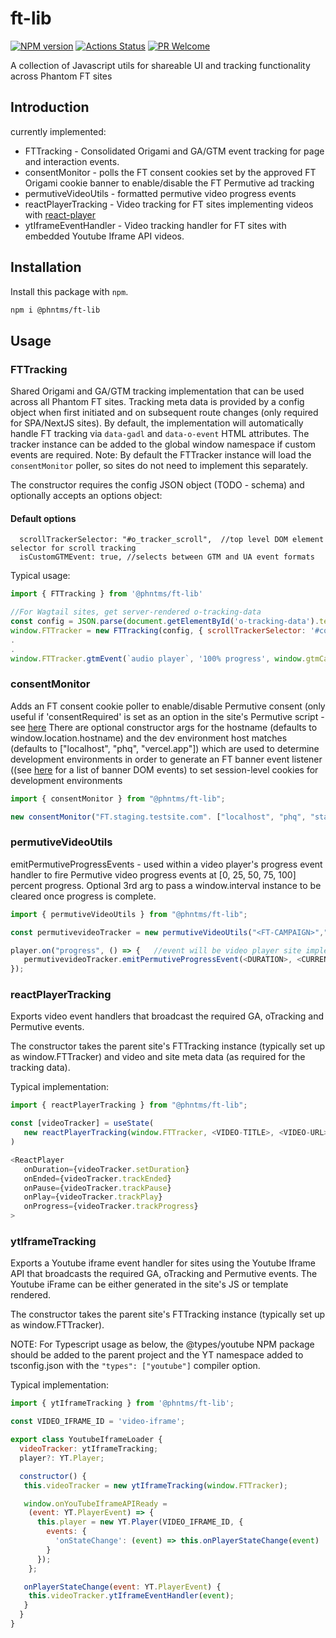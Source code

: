# ft-lib

[![NPM version][npm-image]][npm-url]
[![Actions Status][ci-image]][ci-url]
[![PR Welcome][npm-downloads-image]][npm-downloads-url]

A collection of Javascript utils for shareable UI and tracking functionality across Phantom FT sites

## Introduction

currently implemented:

- FTTracking - Consolidated Origami and GA/GTM event tracking for page and interaction events.
- consentMonitor - polls the FT consent cookies set by the approved FT Origami cookie banner to enable/disable the FT Permutive ad tracking
- permutiveVideoUtils - formatted permutive video progress events
- reactPlayerTracking - Video tracking for FT sites implementing videos with [react-player](https://github.com/cookpete/react-player)
- ytIframeEventHandler - Video tracking handler for FT sites with embedded Youtube Iframe API videos.

## Installation

Install this package with `npm`.

```bash
npm i @phntms/ft-lib
```

## Usage

### FTTracking

Shared Origami and GA/GTM tracking implementation that can be used across all Phantom FT sites. Tracking meta data is provided by a config object when first initiated and on subsequent route changes (only required for SPA/NextJS sites).
By default, the implementation will automatically handle FT tracking via `data-gadl` and `data-o-event` HTML attributes. The tracker instance can be added to the global window namespace if custom events are required.
Note: By default the FTTracker instance will load the `consentMonitor` poller, so sites do not need to implement this separately.

The constructor requires the config JSON object (TODO - schema) and optionally accepts an options object:

#### Default options

```
  scrollTrackerSelector: "#o_tracker_scroll",  //top level DOM element selector for scroll tracking
  isCustomGTMEvent: true, //selects between GTM and UA event formats

```

Typical usage:

```Javascript
import { FTTracking } from '@phntms/ft-lib'

//For Wagtail sites, get server-rendered o-tracking-data
const config = JSON.parse(document.getElementById('o-tracking-data').textContent)
window.FTTracker = new FTTracking(config, { scrollTrackerSelector: '#content' })
.
.
window.FTTracker.gtmEvent(`audio player`, '100% progress', window.gtmCategory)
```

### consentMonitor

Adds an FT consent cookie poller to enable/disable Permutive consent (only useful if 'consentRequired' is set as an option in the site's Permutive script - see [here](https://support.permutive.com/hc/en-us/articles/360010845519-Seeking-User-Consent#h_00327830-509b-422a-952b-1906264031f1)
There are optional constructor args for the hostname (defaults to window.location.hostname) and the dev environment host matches (defaults to ["localhost", "phq", "vercel.app"]) which are used to determine development environments in order to generate an FT banner event listener ((see [here](https://registry.origami.ft.com/components/o-cookie-message@6.0.1/readme?brand=master) for a list of banner DOM events) to set session-level cookies for development environments

```Javascript
import { consentMonitor } from "@phntms/ft-lib";

new consentMonitor("FT.staging.testsite.com". ["localhost", "phq", "staging"]);
```

### permutiveVideoUtils

emitPermutiveProgressEvents - used within a video player's progress event handler to fire Permutive video progress events at [0, 25, 50, 75, 100] percent progress.
Optional 3rd arg to pass a window.interval instance to be cleared once progress is complete.

```Javascript
import { permutiveVideoUtils } from "@phntms/ft-lib";

const permutivevideoTracker = new permutiveVideoUtils("<FT-CAMPAIGN>","<VIDEO-TITLE>","<VIDEO-ID/URL>")  //Data will be site implementation specific

player.on("progress", () => {   //event will be video player site implementation specific
   permutivevideoTracker.emitPermutiveProgressEvent(<DURATION>, <CURRENTTIME>, <OPTIONAL-WINDOW-INTERVAL>)
});
```

### reactPlayerTracking

Exports video event handlers that broadcast the required GA, oTracking and Permutive events.

The constructor takes the parent site's FTTracking instance (typically set up as window.FTTracker) and video and site meta data (as required for the tracking data).

Typical implementation:

```Javascript
import { reactPlayerTracking } from "@phntms/ft-lib";

const [videoTracker] = useState(
   new reactPlayerTracking(window.FTTracker, <VIDEO-TITLE>, <VIDEO-URL>),
)

<ReactPlayer
   onDuration={videoTracker.setDuration}
   onEnded={videoTracker.trackEnded}
   onPause={videoTracker.trackPause}
   onPlay={videoTracker.trackPlay}
   onProgress={videoTracker.trackProgress}
>
```

### ytIframeTracking

Exports a Youtube iframe event handler for sites using the Youtube Iframe API that broadcasts the required GA, oTracking and Permutive events.
The Youtube iFrame can be either generated in the site's JS or template rendered.

The constructor takes the parent site's FTTracking instance (typically set up as window.FTTracker).

NOTE: For Typescript usage as below, the @types/youtube NPM package should be added to the parent project and the YT namespace added to tsconfig.json with the `"types": ["youtube"]` compiler option.

Typical implementation:

```Javascript
import { ytIframeTracking } from '@phntms/ft-lib';

const VIDEO_IFRAME_ID = 'video-iframe';

export class YoutubeIframeLoader {
  videoTracker: ytIframeTracking;
  player?: YT.Player;

  constructor() {
   this.videoTracker = new ytIframeTracking(window.FTTracker);

   window.onYouTubeIframeAPIReady =
    (event: YT.PlayerEvent) => {
      this.player = new YT.Player(VIDEO_IFRAME_ID, {
        events: {
          'onStateChange': (event) => this.onPlayerStateChange(event)
        }
      });
    };

   onPlayerStateChange(event: YT.PlayerEvent) {
    this.videoTracker.ytIframeEventHandler(event);
   }
  }
}
```

[npm-image]: https://img.shields.io/npm/v/@phntms/ft-lib.svg?style=flat-square&logo=react
[npm-url]: https://npmjs.org/package/@phntms/ft-lib
[npm-downloads-image]: https://img.shields.io/npm/dm/@phntms/ft-lib.svg
[npm-downloads-url]: https://npmcharts.com/compare/@phntms/ft-lib?minimal=true
[ci-image]: https://github.com/phantomstudios/ft-lib/workflows/test/badge.svg
[ci-url]: https://github.com/phantomstudios/ft-lib/actions
